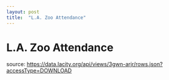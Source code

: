 ```yaml
---
layout: post
title:  "L.A. Zoo Attendance"
---
```

<h1>L.A. Zoo Attendance</h1>

<div id='viz'></div>

<p>source: <a href='https://data.lacity.org/api/views/3gwn-arjr/rows.json?accessType=DOWNLOAD'>https://data.lacity.org/api/views/3gwn-arjr/rows.json?accessType=DOWNLOAD</a></p>

<script>
  var rawData = [
    { date: '2012-13', attendance: 1506274 },
    { date: '2011-12', attendance: 1660450 },
    { date: '2010-11', attendance: 1543232 },
    { date: '2009-10', attendance: 1459080 },
    { date: '2008-09', attendance: 1556162 }
  ];

  var data = _.map(rawData, function (d) {
      var split = d.date.split('-');
      var year = split[0];
      var month = split[1];

      d.dateObject = new Date(year, month);

      return d;
    });

  var width = 800;
  var height = 200;
  var margin = {
    top: 20,
    right: 100,
    bottom: 40,
    left: 100
  };

  var svg = d3.select('#viz')
    .append('svg')
    .attr('width', (margin.left + margin.right + width))
    .attr('height', (margin.top + margin.bottom + height))
    .append('g')
    .attr('transform', 'translate('+ margin.left +','+ margin.top +')');

  var defs = svg.append('defs');

  var gradient = defs.append('linearGradient')
    .attr('id', 'gr')
    .attr('x1', 0)
    .attr('x2', 0)
    .attr('y1', 0)
    .attr('y2', 1)

    gradient.append("svg:stop")
      .attr("offset", "0%")
      .attr("stop-color", "#0099ff")
      .attr("stop-opacity", 1);
    gradient.append("svg:stop")
      .attr("offset", "100%")
      .attr("stop-color", "yellow")
      .attr("stop-opacity", 1);

  var x = d3.scaleTime()
    .domain([ _.first(data).dateObject, _.last(data).dateObject ])
    .range([0, width]);

  var attendanceValues = _.map(data, function (d) { return d.attendance; });
  var yMin = _.min( attendanceValues );
  var yMax = _.max( attendanceValues );
  var y = d3.scaleLinear()
    .domain([yMax, yMin])
    .range([0, height])
    .nice();

  var calcArea = d3.area()
    .x(function(d) { return x(d.dateObject); })
    .y0(height)
    .y1(function(d) { return y(d.attendance); })
    .curve( d3.curveLinear );

  var area = svg.append('path')
    .attr('d', calcArea(data))
    .style('fill', 'url(#gr)');

  var node = svg.selectAll('circle')
    .data(data)
    .enter()
    .append('circle')
    .attr('r', 3)
    .attr('cx', function (d) { return x(d.dateObject) })
    .attr('cy', function (d) { return y(d.attendance) });

  // Add the x Axis
  svg.append('g')
    .attr('transform', 'translate(0,' + height + ')')
    .call( d3.axisBottom(x).ticks(5) );

  // Add the y Axis
  svg.append("g")
    .call( d3.axisLeft(y).ticks(5) );

</script>
